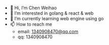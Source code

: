 - 👋 Hi, I’m Chen Weihao
- 👀 I’m interested in golang & react & web
- 🌱 I’m currently learning web engine using go
- 📫 How to reach me 
  - email: 1340908470@qq.com
  - qq: 1340908470

<!---
1340908470/1340908470 is a ✨ special ✨ repository because its `README.md` (this file) appears on your GitHub profile.
You can click the Preview link to take a look at your changes.
--->
